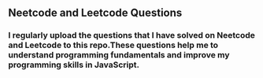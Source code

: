 ## Neetcode and Leetcode Questions 
### I regularly upload the questions that I have solved on Neetcode and Leetcode to this repo.These questions help me to understand programming fundamentals and improve my programming skills in JavaScript. 
